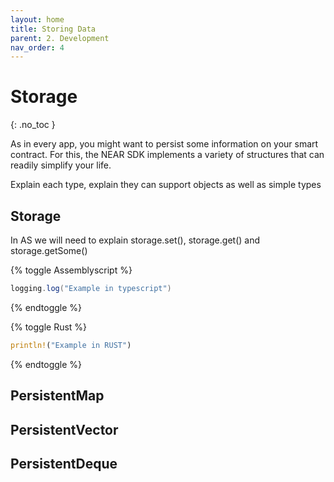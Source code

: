 ```yaml
---
layout: home
title: Storing Data
parent: 2. Development
nav_order: 4 
---
```


# Storage
{: .no_toc }

As in every app, you might want to persist some information on your smart contract.
For this, the NEAR SDK implements a variety of structures that can readily
simplify your life.

Explain each type, explain they can support objects as well as simple types
## Storage

In AS we will need to explain storage.set(), storage.get() and storage.getSome()

{% toggle Assemblyscript %}
```as
logging.log("Example in typescript")
```
{% endtoggle %}


{% toggle Rust %}
```rust
println!("Example in RUST")
```
{% endtoggle %}

## PersistentMap
## PersistentVector
## PersistentDeque
